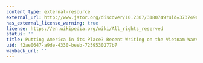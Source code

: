 ```yaml
---
content_type: external-resource
external_url: http://www.jstor.org/discover/10.2307/3180749?uid=3737496&uid=2129&uid=2&uid=70&uid=4&sid=21100698856901
has_external_license_warning: true
license: https://en.wikipedia.org/wiki/All_rights_reserved
status: ''
title: Putting America in its Place? Recent Writing on the Vietnam Wars
uid: f2ae0647-a9de-4330-beeb-7259530277b7
wayback_url: ''
---
```

